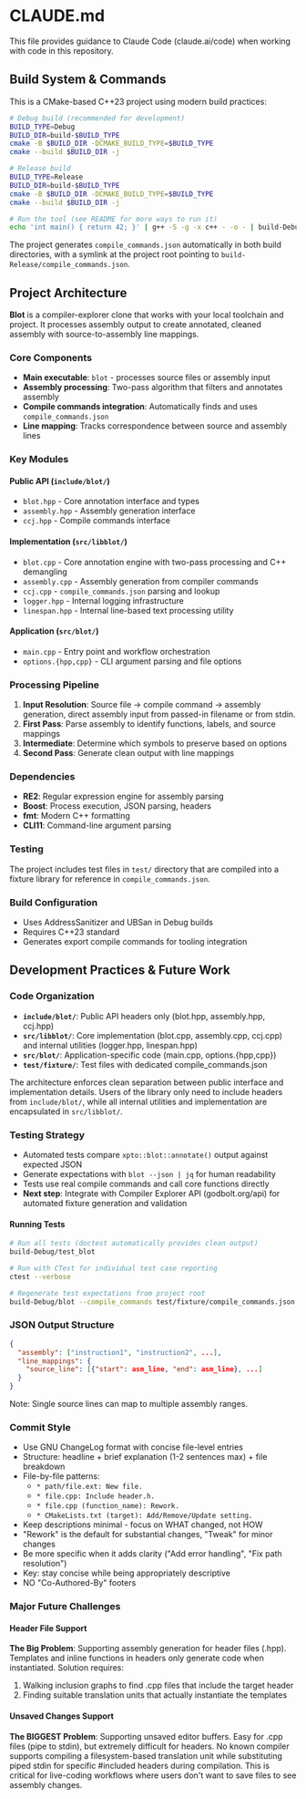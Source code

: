 # CLAUDE.md

This file provides guidance to Claude Code (claude.ai/code) when
working with code in this repository.

## Build System & Commands

This is a CMake-based C++23 project using modern build practices:

```bash
# Debug build (recommended for development)
BUILD_TYPE=Debug
BUILD_DIR=build-$BUILD_TYPE
cmake -B $BUILD_DIR -DCMAKE_BUILD_TYPE=$BUILD_TYPE
cmake --build $BUILD_DIR -j

# Release build
BUILD_TYPE=Release
BUILD_DIR=build-$BUILD_TYPE
cmake -B $BUILD_DIR -DCMAKE_BUILD_TYPE=$BUILD_TYPE
cmake --build $BUILD_DIR -j

# Run the tool (see README for more ways to run it)
echo 'int main() { return 42; }' | g++ -S -g -x c++ - -o - | build-Debug/blot
```

The project generates `compile_commands.json` automatically in both
build directories, with a symlink at the project root pointing to
`build-Release/compile_commands.json`.

## Project Architecture

**Blot** is a compiler-explorer clone that works with your local
toolchain and project. It processes assembly output to create
annotated, cleaned assembly with source-to-assembly line mappings.

### Core Components

- **Main executable**: `blot` - processes source files or assembly input
- **Assembly processing**: Two-pass algorithm that filters and annotates assembly
- **Compile commands integration**: Automatically finds and uses `compile_commands.json`
- **Line mapping**: Tracks correspondence between source and assembly lines

### Key Modules

#### Public API (`include/blot/`)
- `blot.hpp` - Core annotation interface and types
- `assembly.hpp` - Assembly generation interface  
- `ccj.hpp` - Compile commands interface

#### Implementation (`src/libblot/`)
- `blot.cpp` - Core annotation engine with two-pass processing and C++ demangling
- `assembly.cpp` - Assembly generation from compiler commands
- `ccj.cpp` - `compile_commands.json` parsing and lookup
- `logger.hpp` - Internal logging infrastructure
- `linespan.hpp` - Internal line-based text processing utility

#### Application (`src/blot/`)
- `main.cpp` - Entry point and workflow orchestration
- `options.{hpp,cpp}` - CLI argument parsing and file options

### Processing Pipeline

1. **Input Resolution**: Source file → compile command → assembly
   generation, direct assembly input from passed-in filename or from
   stdin.
2. **First Pass**: Parse assembly to identify functions, labels, and
   source mappings
3. **Intermediate**: Determine which symbols to preserve based on
   options
4. **Second Pass**: Generate clean output with line mappings

### Dependencies

- **RE2**: Regular expression engine for assembly parsing
- **Boost**: Process execution, JSON parsing, headers
- **fmt**: Modern C++ formatting
- **CLI11**: Command-line argument parsing

### Testing

The project includes test files in `test/` directory that are compiled into a fixture library for reference in `compile_commands.json`.

### Build Configuration

- Uses AddressSanitizer and UBSan in Debug builds
- Requires C++23 standard
- Generates export compile commands for tooling integration

## Development Practices & Future Work

### Code Organization
- **`include/blot/`**: Public API headers only (blot.hpp, assembly.hpp, ccj.hpp)
- **`src/libblot/`**: Core implementation (blot.cpp, assembly.cpp, ccj.cpp) and internal utilities (logger.hpp, linespan.hpp)
- **`src/blot/`**: Application-specific code (main.cpp, options.{hpp,cpp})
- **`test/fixture/`**: Test files with dedicated compile_commands.json

The architecture enforces clean separation between public interface and implementation details. Users of the library only need to include headers from `include/blot/`, while all internal utilities and implementation are encapsulated in `src/libblot/`.

### Testing Strategy
- Automated tests compare `xpto::blot::annotate()` output against expected JSON
- Generate expectations with `blot --json | jq` for human readability
- Tests use real compile commands and call core functions directly
- **Next step**: Integrate with Compiler Explorer API (godbolt.org/api) for automated fixture generation and validation

#### Running Tests
```bash
# Run all tests (doctest automatically provides clean output)
build-Debug/test_blot

# Run with CTest for individual test case reporting
ctest --verbose

# Regenerate test expectations from project root
build-Debug/blot --compile_commands test/fixture/compile_commands.json test/fixture/test02.cpp --json | jq > test/fixture/test02.json
```

### JSON Output Structure
```json
{
  "assembly": ["instruction1", "instruction2", ...],
  "line_mappings": {
    "source_line": [{"start": asm_line, "end": asm_line}, ...]
  }
}
```

Note: Single source lines can map to multiple assembly ranges.

### Commit Style
- Use GNU ChangeLog format with concise file-level entries
- Structure: headline + brief explanation (1-2 sentences max) + file breakdown
- File-by-file patterns:
  - `* path/file.ext: New file.`
  - `* file.cpp: Include header.h.`  
  - `* file.cpp (function_name): Rework.`
  - `* CMakeLists.txt (target): Add/Remove/Update setting.`
- Keep descriptions minimal - focus on WHAT changed, not HOW
- "Rework" is the default for substantial changes, "Tweak" for minor changes
- Be more specific when it adds clarity ("Add error handling", "Fix path resolution")
- Key: stay concise while being appropriately descriptive
- NO "Co-Authored-By" footers

### Major Future Challenges

#### Header File Support
**The Big Problem**: Supporting assembly generation for header files (.hpp). Templates and inline functions in headers only generate code when instantiated. Solution requires:
1. Walking inclusion graphs to find .cpp files that include the target header
2. Finding suitable translation units that actually instantiate the templates

#### Unsaved Changes Support  
**The BIGGEST Problem**: Supporting unsaved editor buffers. Easy for .cpp files (pipe to stdin), but extremely difficult for headers. No known compiler supports compiling a filesystem-based translation unit while substituting piped stdin for specific #included headers during compilation. This is critical for live-coding workflows where users don't want to save files to see assembly changes.
